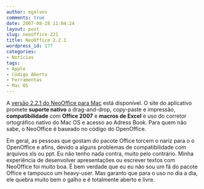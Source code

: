 ```yaml
---
author: mgalves
comments: true
date: 2007-08-28 11:04:24
layout: post
slug: neooffice-221
title: NeoOffice 2.2.1
wordpress_id: 177
categories:
- Notícias
tags:
- Apple
- Código Aberto
- Ferramentas
- Mac OS
---
```


A [versão 2.2.1 do NeoOffice para Mac](http://www.neooffice.org/neojava/en/index.php) está disponível. O site do aplicativo promete **suporte nativo** a drag-and-drop, copy-paste e impressão, **compatibilidade** com **Office 2007** e **macros de Excel** e uso do corretor ortográfico nativo do Mac OS e acesso ao Adress Book. Para quem não sabe, o NeoOffice é baseado no código do OpenOffice.

Em geral, as pessoas que gostam do pacote Office torcem o nariz para o o OpenOffice e afins, devido a alguns problemas de compatibilidade com arquivos xls ou ppt. Eu não tenho nada contra, muito pelo contrário. Minha experiência de desenvolver apresentações ou escrever textos com NeoOffice foi muito boa. É bem verdade que eu eu não sou um fã do pacote Office e tampouco um heavy-user. Mas garanto que para o uso no dia a dia, ele quebra muito bem o galho e é totalmente aberto e livre.
